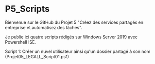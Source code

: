 # P5_Scripts
Bienvenue sur le GitHub du Projet 5 "Créez des services partagés en entreprise et automatisez des tâches".

Je publie ici quatre scripts rédigés sur Windows Server 2019 avec Powershell ISE.

Script 1: Créer un nuvel utilisateur ainsi qu'un dossier partagé à son nom (Projet05_LEGALL_Script01.ps1)
